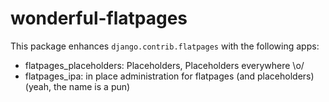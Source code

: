 wonderful-flatpages
===================

This package enhances `django.contrib.flatpages` with the following apps:
 - flatpages_placeholders: Placeholders, Placeholders everywhere \o/
 - flatpages_ipa: in place administration for flatpages (and placeholders) (yeah, the name is a pun)

